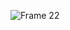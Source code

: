 ![Frame 22](https://user-images.githubusercontent.com/51213244/168499600-6dfce6fd-5824-4d9e-9415-dcbb816eb39e.png)
